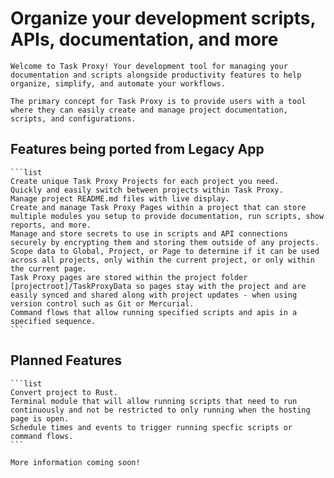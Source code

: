 # Organize your development scripts, APIs, documentation, and more

```section
Welcome to Task Proxy! Your development tool for managing your documentation and scripts alongside productivity features to help organize, simplify, and automate your workflows.

The primary concept for Task Proxy is to provide users with a tool where they can easily create and manage project documentation, scripts, and configurations.
```

## Features being ported from Legacy App

````section
```list
Create unique Task Proxy Projects for each project you need.
Quickly and easily switch between projects within Task Proxy.
Manage project README.md files with live display.
Create and manage Task Proxy Pages within a project that can store multiple modules you setup to provide documentation, run scripts, show reports, and more.
Manage and store secrets to use in scripts and API connections securely by encrypting them and storing them outside of any projects.
Scope data to Global, Project, or Page to determine if it can be used across all projects, only within the current project, or only within the current page.
Task Proxy pages are stored within the project folder [projectroot]/TaskProxyData so pages stay with the project and are easily synced and shared along with project updates - when using version control such as Git or Mercurial.
Command flows that allow running specified scripts and apis in a specified sequence.
```
````

## Planned Features

````section
```list
Convert project to Rust.
Terminal module that will allow running scripts that need to run continuously and not be restricted to only running when the hosting page is open.
Schedule times and events to trigger running specfic scripts or command flows.
```
````

```quote "primary"
More information coming soon!
```
